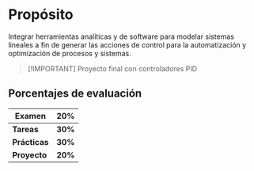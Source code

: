 # Propósito
Integrar herramientas analíticas y de software para modelar sistemas lineales a fin de generar las acciones de control para la automatización y optimización de procesos y sistemas.


> [!IMPORTANT] Proyecto final con controladores PID

## Porcentajes de evaluación
| **Examen** | **20%** |
| ---- | ---- |
| **Tareas** | **30%** |
| **Prácticas** | **30%** |
| **Proyecto** | **20%** |
